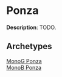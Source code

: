<!-- This page is automatically generated by Myr: do not update it manually. Changes directly applied here will be lost. -->
# Ponza

**Description**: TODO.

## **Archetypes**

[MonoG Ponza](../archetypes/MonoG%20Ponza.html)  
[MonoB Ponza](../archetypes/MonoB%20Ponza.html)  

